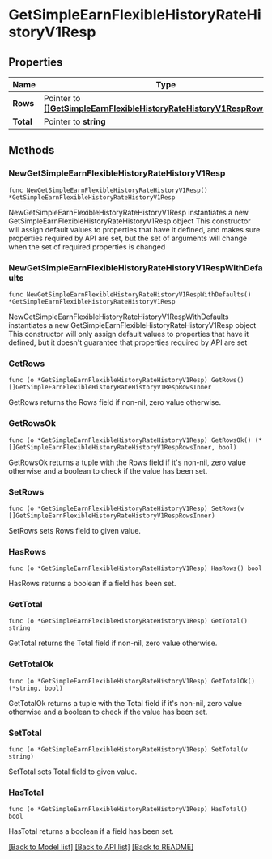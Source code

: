 # GetSimpleEarnFlexibleHistoryRateHistoryV1Resp

## Properties

Name | Type | Description | Notes
------------ | ------------- | ------------- | -------------
**Rows** | Pointer to [**[]GetSimpleEarnFlexibleHistoryRateHistoryV1RespRowsInner**](GetSimpleEarnFlexibleHistoryRateHistoryV1RespRowsInner.md) |  | [optional] 
**Total** | Pointer to **string** |  | [optional] 

## Methods

### NewGetSimpleEarnFlexibleHistoryRateHistoryV1Resp

`func NewGetSimpleEarnFlexibleHistoryRateHistoryV1Resp() *GetSimpleEarnFlexibleHistoryRateHistoryV1Resp`

NewGetSimpleEarnFlexibleHistoryRateHistoryV1Resp instantiates a new GetSimpleEarnFlexibleHistoryRateHistoryV1Resp object
This constructor will assign default values to properties that have it defined,
and makes sure properties required by API are set, but the set of arguments
will change when the set of required properties is changed

### NewGetSimpleEarnFlexibleHistoryRateHistoryV1RespWithDefaults

`func NewGetSimpleEarnFlexibleHistoryRateHistoryV1RespWithDefaults() *GetSimpleEarnFlexibleHistoryRateHistoryV1Resp`

NewGetSimpleEarnFlexibleHistoryRateHistoryV1RespWithDefaults instantiates a new GetSimpleEarnFlexibleHistoryRateHistoryV1Resp object
This constructor will only assign default values to properties that have it defined,
but it doesn't guarantee that properties required by API are set

### GetRows

`func (o *GetSimpleEarnFlexibleHistoryRateHistoryV1Resp) GetRows() []GetSimpleEarnFlexibleHistoryRateHistoryV1RespRowsInner`

GetRows returns the Rows field if non-nil, zero value otherwise.

### GetRowsOk

`func (o *GetSimpleEarnFlexibleHistoryRateHistoryV1Resp) GetRowsOk() (*[]GetSimpleEarnFlexibleHistoryRateHistoryV1RespRowsInner, bool)`

GetRowsOk returns a tuple with the Rows field if it's non-nil, zero value otherwise
and a boolean to check if the value has been set.

### SetRows

`func (o *GetSimpleEarnFlexibleHistoryRateHistoryV1Resp) SetRows(v []GetSimpleEarnFlexibleHistoryRateHistoryV1RespRowsInner)`

SetRows sets Rows field to given value.

### HasRows

`func (o *GetSimpleEarnFlexibleHistoryRateHistoryV1Resp) HasRows() bool`

HasRows returns a boolean if a field has been set.

### GetTotal

`func (o *GetSimpleEarnFlexibleHistoryRateHistoryV1Resp) GetTotal() string`

GetTotal returns the Total field if non-nil, zero value otherwise.

### GetTotalOk

`func (o *GetSimpleEarnFlexibleHistoryRateHistoryV1Resp) GetTotalOk() (*string, bool)`

GetTotalOk returns a tuple with the Total field if it's non-nil, zero value otherwise
and a boolean to check if the value has been set.

### SetTotal

`func (o *GetSimpleEarnFlexibleHistoryRateHistoryV1Resp) SetTotal(v string)`

SetTotal sets Total field to given value.

### HasTotal

`func (o *GetSimpleEarnFlexibleHistoryRateHistoryV1Resp) HasTotal() bool`

HasTotal returns a boolean if a field has been set.


[[Back to Model list]](../README.md#documentation-for-models) [[Back to API list]](../README.md#documentation-for-api-endpoints) [[Back to README]](../README.md)


